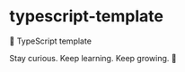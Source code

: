 # typescript-template

🌱 TypeScript template


<!-- INSPIRATIONAL_QUOTE_START -->
Stay curious. Keep learning. Keep growing.
🦖
<!-- INSPIRATIONAL_QUOTE_END -->
